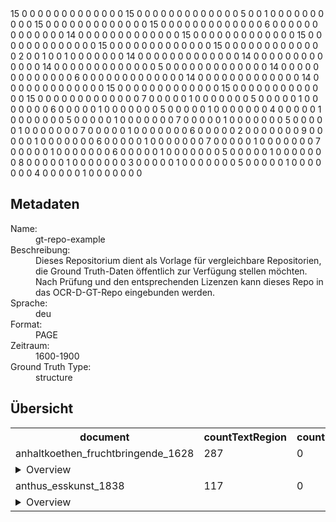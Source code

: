 <array>
   <array key="volume_region">
      <map key1="anhaltkoethen_fruchtbringende_1628"
           key2="anhaltkoethen_fruchtbringende_1628_0020.xml">
         <string key="countTextRegion">15</string>
         <string key="countImageRegion">0</string>
         <string key="countLineDrawingRegion">0</string>
         <string key="countGraphicRegion">0</string>
         <string key="countTableRegion">0</string>
         <string key="countChartRegion">0</string>
         <string key="countSeparatorRegion">0</string>
         <string key="countMathsRegion">0</string>
         <string key="countChemRegion">0</string>
         <string key="countMusicRegion">0</string>
         <string key="countAdvertRegion">0</string>
         <string key="countNoiseRegion">0</string>
         <string key="countUnkownRegion">0</string>
         <string key="countCustomRegion">0</string>
      </map>
   </array>
   <array key="volume_region">
      <map key1="anhaltkoethen_fruchtbringende_1628"
           key2="anhaltkoethen_fruchtbringende_1628_0039.xml">
         <string key="countTextRegion">15</string>
         <string key="countImageRegion">0</string>
         <string key="countLineDrawingRegion">0</string>
         <string key="countGraphicRegion">0</string>
         <string key="countTableRegion">0</string>
         <string key="countChartRegion">0</string>
         <string key="countSeparatorRegion">0</string>
         <string key="countMathsRegion">0</string>
         <string key="countChemRegion">0</string>
         <string key="countMusicRegion">0</string>
         <string key="countAdvertRegion">0</string>
         <string key="countNoiseRegion">0</string>
         <string key="countUnkownRegion">0</string>
         <string key="countCustomRegion">0</string>
      </map>
   </array>
   <array key="volume_region">
      <map key1="anhaltkoethen_fruchtbringende_1628"
           key2="anhaltkoethen_fruchtbringende_1628_0008.xml">
         <string key="countTextRegion">5</string>
         <string key="countImageRegion">0</string>
         <string key="countLineDrawingRegion">0</string>
         <string key="countGraphicRegion">1</string>
         <string key="countTableRegion">0</string>
         <string key="countChartRegion">0</string>
         <string key="countSeparatorRegion">0</string>
         <string key="countMathsRegion">0</string>
         <string key="countChemRegion">0</string>
         <string key="countMusicRegion">0</string>
         <string key="countAdvertRegion">0</string>
         <string key="countNoiseRegion">0</string>
         <string key="countUnkownRegion">0</string>
         <string key="countCustomRegion">0</string>
      </map>
   </array>
   <array key="volume_region">
      <map key1="anhaltkoethen_fruchtbringende_1628"
           key2="anhaltkoethen_fruchtbringende_1628_0054.xml">
         <string key="countTextRegion">15</string>
         <string key="countImageRegion">0</string>
         <string key="countLineDrawingRegion">0</string>
         <string key="countGraphicRegion">0</string>
         <string key="countTableRegion">0</string>
         <string key="countChartRegion">0</string>
         <string key="countSeparatorRegion">0</string>
         <string key="countMathsRegion">0</string>
         <string key="countChemRegion">0</string>
         <string key="countMusicRegion">0</string>
         <string key="countAdvertRegion">0</string>
         <string key="countNoiseRegion">0</string>
         <string key="countUnkownRegion">0</string>
         <string key="countCustomRegion">0</string>
      </map>
   </array>
   <array key="volume_region">
      <map key1="anhaltkoethen_fruchtbringende_1628"
           key2="anhaltkoethen_fruchtbringende_1628_0011.xml">
         <string key="countTextRegion">15</string>
         <string key="countImageRegion">0</string>
         <string key="countLineDrawingRegion">0</string>
         <string key="countGraphicRegion">0</string>
         <string key="countTableRegion">0</string>
         <string key="countChartRegion">0</string>
         <string key="countSeparatorRegion">0</string>
         <string key="countMathsRegion">0</string>
         <string key="countChemRegion">0</string>
         <string key="countMusicRegion">0</string>
         <string key="countAdvertRegion">0</string>
         <string key="countNoiseRegion">0</string>
         <string key="countUnkownRegion">0</string>
         <string key="countCustomRegion">0</string>
      </map>
   </array>
   <array key="volume_region">
      <map key1="anhaltkoethen_fruchtbringende_1628"
           key2="anhaltkoethen_fruchtbringende_1628_0007.xml">
         <string key="countTextRegion">6</string>
         <string key="countImageRegion">0</string>
         <string key="countLineDrawingRegion">0</string>
         <string key="countGraphicRegion">0</string>
         <string key="countTableRegion">0</string>
         <string key="countChartRegion">0</string>
         <string key="countSeparatorRegion">0</string>
         <string key="countMathsRegion">0</string>
         <string key="countChemRegion">0</string>
         <string key="countMusicRegion">0</string>
         <string key="countAdvertRegion">0</string>
         <string key="countNoiseRegion">0</string>
         <string key="countUnkownRegion">0</string>
         <string key="countCustomRegion">0</string>
      </map>
   </array>
   <array key="volume_region">
      <map key1="anhaltkoethen_fruchtbringende_1628"
           key2="anhaltkoethen_fruchtbringende_1628_0016.xml">
         <string key="countTextRegion">14</string>
         <string key="countImageRegion">0</string>
         <string key="countLineDrawingRegion">0</string>
         <string key="countGraphicRegion">0</string>
         <string key="countTableRegion">0</string>
         <string key="countChartRegion">0</string>
         <string key="countSeparatorRegion">0</string>
         <string key="countMathsRegion">0</string>
         <string key="countChemRegion">0</string>
         <string key="countMusicRegion">0</string>
         <string key="countAdvertRegion">0</string>
         <string key="countNoiseRegion">0</string>
         <string key="countUnkownRegion">0</string>
         <string key="countCustomRegion">0</string>
      </map>
   </array>
   <array key="volume_region">
      <map key1="anhaltkoethen_fruchtbringende_1628"
           key2="anhaltkoethen_fruchtbringende_1628_0045.xml">
         <string key="countTextRegion">15</string>
         <string key="countImageRegion">0</string>
         <string key="countLineDrawingRegion">0</string>
         <string key="countGraphicRegion">0</string>
         <string key="countTableRegion">0</string>
         <string key="countChartRegion">0</string>
         <string key="countSeparatorRegion">0</string>
         <string key="countMathsRegion">0</string>
         <string key="countChemRegion">0</string>
         <string key="countMusicRegion">0</string>
         <string key="countAdvertRegion">0</string>
         <string key="countNoiseRegion">0</string>
         <string key="countUnkownRegion">0</string>
         <string key="countCustomRegion">0</string>
      </map>
   </array>
   <array key="volume_region">
      <map key1="anhaltkoethen_fruchtbringende_1628"
           key2="anhaltkoethen_fruchtbringende_1628_0012.xml">
         <string key="countTextRegion">15</string>
         <string key="countImageRegion">0</string>
         <string key="countLineDrawingRegion">0</string>
         <string key="countGraphicRegion">0</string>
         <string key="countTableRegion">0</string>
         <string key="countChartRegion">0</string>
         <string key="countSeparatorRegion">0</string>
         <string key="countMathsRegion">0</string>
         <string key="countChemRegion">0</string>
         <string key="countMusicRegion">0</string>
         <string key="countAdvertRegion">0</string>
         <string key="countNoiseRegion">0</string>
         <string key="countUnkownRegion">0</string>
         <string key="countCustomRegion">0</string>
      </map>
   </array>
   <array key="volume_region">
      <map key1="anhaltkoethen_fruchtbringende_1628"
           key2="anhaltkoethen_fruchtbringende_1628_0013.xml">
         <string key="countTextRegion">15</string>
         <string key="countImageRegion">0</string>
         <string key="countLineDrawingRegion">0</string>
         <string key="countGraphicRegion">0</string>
         <string key="countTableRegion">0</string>
         <string key="countChartRegion">0</string>
         <string key="countSeparatorRegion">0</string>
         <string key="countMathsRegion">0</string>
         <string key="countChemRegion">0</string>
         <string key="countMusicRegion">0</string>
         <string key="countAdvertRegion">0</string>
         <string key="countNoiseRegion">0</string>
         <string key="countUnkownRegion">0</string>
         <string key="countCustomRegion">0</string>
      </map>
   </array>
   <array key="volume_region">
      <map key1="anhaltkoethen_fruchtbringende_1628"
           key2="anhaltkoethen_fruchtbringende_1628_0047.xml">
         <string key="countTextRegion">15</string>
         <string key="countImageRegion">0</string>
         <string key="countLineDrawingRegion">0</string>
         <string key="countGraphicRegion">0</string>
         <string key="countTableRegion">0</string>
         <string key="countChartRegion">0</string>
         <string key="countSeparatorRegion">0</string>
         <string key="countMathsRegion">0</string>
         <string key="countChemRegion">0</string>
         <string key="countMusicRegion">0</string>
         <string key="countAdvertRegion">0</string>
         <string key="countNoiseRegion">0</string>
         <string key="countUnkownRegion">0</string>
         <string key="countCustomRegion">0</string>
      </map>
   </array>
   <array key="volume_region">
      <map key1="anhaltkoethen_fruchtbringende_1628"
           key2="anhaltkoethen_fruchtbringende_1628_0003.xml">
         <string key="countTextRegion">2</string>
         <string key="countImageRegion">0</string>
         <string key="countLineDrawingRegion">0</string>
         <string key="countGraphicRegion">1</string>
         <string key="countTableRegion">0</string>
         <string key="countChartRegion">0</string>
         <string key="countSeparatorRegion">1</string>
         <string key="countMathsRegion">0</string>
         <string key="countChemRegion">0</string>
         <string key="countMusicRegion">0</string>
         <string key="countAdvertRegion">0</string>
         <string key="countNoiseRegion">0</string>
         <string key="countUnkownRegion">0</string>
         <string key="countCustomRegion">0</string>
      </map>
   </array>
   <array key="volume_region">
      <map key1="anhaltkoethen_fruchtbringende_1628"
           key2="anhaltkoethen_fruchtbringende_1628_0034.xml">
         <string key="countTextRegion">14</string>
         <string key="countImageRegion">0</string>
         <string key="countLineDrawingRegion">0</string>
         <string key="countGraphicRegion">0</string>
         <string key="countTableRegion">0</string>
         <string key="countChartRegion">0</string>
         <string key="countSeparatorRegion">0</string>
         <string key="countMathsRegion">0</string>
         <string key="countChemRegion">0</string>
         <string key="countMusicRegion">0</string>
         <string key="countAdvertRegion">0</string>
         <string key="countNoiseRegion">0</string>
         <string key="countUnkownRegion">0</string>
         <string key="countCustomRegion">0</string>
      </map>
   </array>
   <array key="volume_region">
      <map key1="anhaltkoethen_fruchtbringende_1628"
           key2="anhaltkoethen_fruchtbringende_1628_0030.xml">
         <string key="countTextRegion">14</string>
         <string key="countImageRegion">0</string>
         <string key="countLineDrawingRegion">0</string>
         <string key="countGraphicRegion">0</string>
         <string key="countTableRegion">0</string>
         <string key="countChartRegion">0</string>
         <string key="countSeparatorRegion">0</string>
         <string key="countMathsRegion">0</string>
         <string key="countChemRegion">0</string>
         <string key="countMusicRegion">0</string>
         <string key="countAdvertRegion">0</string>
         <string key="countNoiseRegion">0</string>
         <string key="countUnkownRegion">0</string>
         <string key="countCustomRegion">0</string>
      </map>
   </array>
   <array key="volume_region">
      <map key1="anhaltkoethen_fruchtbringende_1628"
           key2="anhaltkoethen_fruchtbringende_1628_0026.xml">
         <string key="countTextRegion">14</string>
         <string key="countImageRegion">0</string>
         <string key="countLineDrawingRegion">0</string>
         <string key="countGraphicRegion">0</string>
         <string key="countTableRegion">0</string>
         <string key="countChartRegion">0</string>
         <string key="countSeparatorRegion">0</string>
         <string key="countMathsRegion">0</string>
         <string key="countChemRegion">0</string>
         <string key="countMusicRegion">0</string>
         <string key="countAdvertRegion">0</string>
         <string key="countNoiseRegion">0</string>
         <string key="countUnkownRegion">0</string>
         <string key="countCustomRegion">0</string>
      </map>
   </array>
   <array key="volume_region">
      <map key1="anhaltkoethen_fruchtbringende_1628"
           key2="anhaltkoethen_fruchtbringende_1628_0005.xml">
         <string key="countTextRegion">5</string>
         <string key="countImageRegion">0</string>
         <string key="countLineDrawingRegion">0</string>
         <string key="countGraphicRegion">0</string>
         <string key="countTableRegion">0</string>
         <string key="countChartRegion">0</string>
         <string key="countSeparatorRegion">0</string>
         <string key="countMathsRegion">0</string>
         <string key="countChemRegion">0</string>
         <string key="countMusicRegion">0</string>
         <string key="countAdvertRegion">0</string>
         <string key="countNoiseRegion">0</string>
         <string key="countUnkownRegion">0</string>
         <string key="countCustomRegion">0</string>
      </map>
   </array>
   <array key="volume_region">
      <map key1="anhaltkoethen_fruchtbringende_1628"
           key2="anhaltkoethen_fruchtbringende_1628_0010.xml">
         <string key="countTextRegion">14</string>
         <string key="countImageRegion">0</string>
         <string key="countLineDrawingRegion">0</string>
         <string key="countGraphicRegion">0</string>
         <string key="countTableRegion">0</string>
         <string key="countChartRegion">0</string>
         <string key="countSeparatorRegion">0</string>
         <string key="countMathsRegion">0</string>
         <string key="countChemRegion">0</string>
         <string key="countMusicRegion">0</string>
         <string key="countAdvertRegion">0</string>
         <string key="countNoiseRegion">0</string>
         <string key="countUnkownRegion">0</string>
         <string key="countCustomRegion">0</string>
      </map>
   </array>
   <array key="volume_region">
      <map key1="anhaltkoethen_fruchtbringende_1628"
           key2="anhaltkoethen_fruchtbringende_1628_0006.xml">
         <string key="countTextRegion">6</string>
         <string key="countImageRegion">0</string>
         <string key="countLineDrawingRegion">0</string>
         <string key="countGraphicRegion">0</string>
         <string key="countTableRegion">0</string>
         <string key="countChartRegion">0</string>
         <string key="countSeparatorRegion">0</string>
         <string key="countMathsRegion">0</string>
         <string key="countChemRegion">0</string>
         <string key="countMusicRegion">0</string>
         <string key="countAdvertRegion">0</string>
         <string key="countNoiseRegion">0</string>
         <string key="countUnkownRegion">0</string>
         <string key="countCustomRegion">0</string>
      </map>
   </array>
   <array key="volume_region">
      <map key1="anhaltkoethen_fruchtbringende_1628"
           key2="anhaltkoethen_fruchtbringende_1628_0022.xml">
         <string key="countTextRegion">14</string>
         <string key="countImageRegion">0</string>
         <string key="countLineDrawingRegion">0</string>
         <string key="countGraphicRegion">0</string>
         <string key="countTableRegion">0</string>
         <string key="countChartRegion">0</string>
         <string key="countSeparatorRegion">0</string>
         <string key="countMathsRegion">0</string>
         <string key="countChemRegion">0</string>
         <string key="countMusicRegion">0</string>
         <string key="countAdvertRegion">0</string>
         <string key="countNoiseRegion">0</string>
         <string key="countUnkownRegion">0</string>
         <string key="countCustomRegion">0</string>
      </map>
   </array>
   <array key="volume_region">
      <map key1="anhaltkoethen_fruchtbringende_1628"
           key2="anhaltkoethen_fruchtbringende_1628_0046.xml">
         <string key="countTextRegion">14</string>
         <string key="countImageRegion">0</string>
         <string key="countLineDrawingRegion">0</string>
         <string key="countGraphicRegion">0</string>
         <string key="countTableRegion">0</string>
         <string key="countChartRegion">0</string>
         <string key="countSeparatorRegion">0</string>
         <string key="countMathsRegion">0</string>
         <string key="countChemRegion">0</string>
         <string key="countMusicRegion">0</string>
         <string key="countAdvertRegion">0</string>
         <string key="countNoiseRegion">0</string>
         <string key="countUnkownRegion">0</string>
         <string key="countCustomRegion">0</string>
      </map>
   </array>
   <array key="volume_region">
      <map key1="anhaltkoethen_fruchtbringende_1628"
           key2="anhaltkoethen_fruchtbringende_1628_0015.xml">
         <string key="countTextRegion">15</string>
         <string key="countImageRegion">0</string>
         <string key="countLineDrawingRegion">0</string>
         <string key="countGraphicRegion">0</string>
         <string key="countTableRegion">0</string>
         <string key="countChartRegion">0</string>
         <string key="countSeparatorRegion">0</string>
         <string key="countMathsRegion">0</string>
         <string key="countChemRegion">0</string>
         <string key="countMusicRegion">0</string>
         <string key="countAdvertRegion">0</string>
         <string key="countNoiseRegion">0</string>
         <string key="countUnkownRegion">0</string>
         <string key="countCustomRegion">0</string>
      </map>
   </array>
   <array key="volume_region">
      <map key1="anhaltkoethen_fruchtbringende_1628"
           key2="anhaltkoethen_fruchtbringende_1628_0029.xml">
         <string key="countTextRegion">15</string>
         <string key="countImageRegion">0</string>
         <string key="countLineDrawingRegion">0</string>
         <string key="countGraphicRegion">0</string>
         <string key="countTableRegion">0</string>
         <string key="countChartRegion">0</string>
         <string key="countSeparatorRegion">0</string>
         <string key="countMathsRegion">0</string>
         <string key="countChemRegion">0</string>
         <string key="countMusicRegion">0</string>
         <string key="countAdvertRegion">0</string>
         <string key="countNoiseRegion">0</string>
         <string key="countUnkownRegion">0</string>
         <string key="countCustomRegion">0</string>
      </map>
   </array>
   <array key="volume_region">
      <map key1="anhaltkoethen_fruchtbringende_1628"
           key2="anhaltkoethen_fruchtbringende_1628_0009.xml">
         <string key="countTextRegion">15</string>
         <string key="countImageRegion">0</string>
         <string key="countLineDrawingRegion">0</string>
         <string key="countGraphicRegion">0</string>
         <string key="countTableRegion">0</string>
         <string key="countChartRegion">0</string>
         <string key="countSeparatorRegion">0</string>
         <string key="countMathsRegion">0</string>
         <string key="countChemRegion">0</string>
         <string key="countMusicRegion">0</string>
         <string key="countAdvertRegion">0</string>
         <string key="countNoiseRegion">0</string>
         <string key="countUnkownRegion">0</string>
         <string key="countCustomRegion">0</string>
      </map>
   </array>
   <array key="volume_region">
      <map key1="anthus_esskunst_1838" key2="anthus_esskunst_1838_0020.xml">
         <string key="countTextRegion">7</string>
         <string key="countImageRegion">0</string>
         <string key="countLineDrawingRegion">0</string>
         <string key="countGraphicRegion">0</string>
         <string key="countTableRegion">0</string>
         <string key="countChartRegion">0</string>
         <string key="countSeparatorRegion">1</string>
         <string key="countMathsRegion">0</string>
         <string key="countChemRegion">0</string>
         <string key="countMusicRegion">0</string>
         <string key="countAdvertRegion">0</string>
         <string key="countNoiseRegion">0</string>
         <string key="countUnkownRegion">0</string>
         <string key="countCustomRegion">0</string>
      </map>
   </array>
   <array key="volume_region">
      <map key1="anthus_esskunst_1838" key2="anthus_esskunst_1838_0022.xml">
         <string key="countTextRegion">5</string>
         <string key="countImageRegion">0</string>
         <string key="countLineDrawingRegion">0</string>
         <string key="countGraphicRegion">0</string>
         <string key="countTableRegion">0</string>
         <string key="countChartRegion">0</string>
         <string key="countSeparatorRegion">1</string>
         <string key="countMathsRegion">0</string>
         <string key="countChemRegion">0</string>
         <string key="countMusicRegion">0</string>
         <string key="countAdvertRegion">0</string>
         <string key="countNoiseRegion">0</string>
         <string key="countUnkownRegion">0</string>
         <string key="countCustomRegion">0</string>
      </map>
   </array>
   <array key="volume_region">
      <map key1="anthus_esskunst_1838" key2="anthus_esskunst_1838_0026.xml">
         <string key="countTextRegion">6</string>
         <string key="countImageRegion">0</string>
         <string key="countLineDrawingRegion">0</string>
         <string key="countGraphicRegion">0</string>
         <string key="countTableRegion">0</string>
         <string key="countChartRegion">0</string>
         <string key="countSeparatorRegion">1</string>
         <string key="countMathsRegion">0</string>
         <string key="countChemRegion">0</string>
         <string key="countMusicRegion">0</string>
         <string key="countAdvertRegion">0</string>
         <string key="countNoiseRegion">0</string>
         <string key="countUnkownRegion">0</string>
         <string key="countCustomRegion">0</string>
      </map>
   </array>
   <array key="volume_region">
      <map key1="anthus_esskunst_1838" key2="anthus_esskunst_1838_0032.xml">
         <string key="countTextRegion">5</string>
         <string key="countImageRegion">0</string>
         <string key="countLineDrawingRegion">0</string>
         <string key="countGraphicRegion">0</string>
         <string key="countTableRegion">0</string>
         <string key="countChartRegion">0</string>
         <string key="countSeparatorRegion">1</string>
         <string key="countMathsRegion">0</string>
         <string key="countChemRegion">0</string>
         <string key="countMusicRegion">0</string>
         <string key="countAdvertRegion">0</string>
         <string key="countNoiseRegion">0</string>
         <string key="countUnkownRegion">0</string>
         <string key="countCustomRegion">0</string>
      </map>
   </array>
   <array key="volume_region">
      <map key1="anthus_esskunst_1838" key2="anthus_esskunst_1838_0023.xml">
         <string key="countTextRegion">4</string>
         <string key="countImageRegion">0</string>
         <string key="countLineDrawingRegion">0</string>
         <string key="countGraphicRegion">0</string>
         <string key="countTableRegion">0</string>
         <string key="countChartRegion">0</string>
         <string key="countSeparatorRegion">1</string>
         <string key="countMathsRegion">0</string>
         <string key="countChemRegion">0</string>
         <string key="countMusicRegion">0</string>
         <string key="countAdvertRegion">0</string>
         <string key="countNoiseRegion">0</string>
         <string key="countUnkownRegion">0</string>
         <string key="countCustomRegion">0</string>
      </map>
   </array>
   <array key="volume_region">
      <map key1="anthus_esskunst_1838" key2="anthus_esskunst_1838_0011.xml">
         <string key="countTextRegion">5</string>
         <string key="countImageRegion">0</string>
         <string key="countLineDrawingRegion">0</string>
         <string key="countGraphicRegion">0</string>
         <string key="countTableRegion">0</string>
         <string key="countChartRegion">0</string>
         <string key="countSeparatorRegion">1</string>
         <string key="countMathsRegion">0</string>
         <string key="countChemRegion">0</string>
         <string key="countMusicRegion">0</string>
         <string key="countAdvertRegion">0</string>
         <string key="countNoiseRegion">0</string>
         <string key="countUnkownRegion">0</string>
         <string key="countCustomRegion">0</string>
      </map>
   </array>
   <array key="volume_region">
      <map key1="anthus_esskunst_1838" key2="anthus_esskunst_1838_0016.xml">
         <string key="countTextRegion">7</string>
         <string key="countImageRegion">0</string>
         <string key="countLineDrawingRegion">0</string>
         <string key="countGraphicRegion">0</string>
         <string key="countTableRegion">0</string>
         <string key="countChartRegion">0</string>
         <string key="countSeparatorRegion">1</string>
         <string key="countMathsRegion">0</string>
         <string key="countChemRegion">0</string>
         <string key="countMusicRegion">0</string>
         <string key="countAdvertRegion">0</string>
         <string key="countNoiseRegion">0</string>
         <string key="countUnkownRegion">0</string>
         <string key="countCustomRegion">0</string>
      </map>
   </array>
   <array key="volume_region">
      <map key1="anthus_esskunst_1838" key2="anthus_esskunst_1838_0024.xml">
         <string key="countTextRegion">5</string>
         <string key="countImageRegion">0</string>
         <string key="countLineDrawingRegion">0</string>
         <string key="countGraphicRegion">0</string>
         <string key="countTableRegion">0</string>
         <string key="countChartRegion">0</string>
         <string key="countSeparatorRegion">1</string>
         <string key="countMathsRegion">0</string>
         <string key="countChemRegion">0</string>
         <string key="countMusicRegion">0</string>
         <string key="countAdvertRegion">0</string>
         <string key="countNoiseRegion">0</string>
         <string key="countUnkownRegion">0</string>
         <string key="countCustomRegion">0</string>
      </map>
   </array>
   <array key="volume_region">
      <map key1="anthus_esskunst_1838" key2="anthus_esskunst_1838_0025.xml">
         <string key="countTextRegion">7</string>
         <string key="countImageRegion">0</string>
         <string key="countLineDrawingRegion">0</string>
         <string key="countGraphicRegion">0</string>
         <string key="countTableRegion">0</string>
         <string key="countChartRegion">0</string>
         <string key="countSeparatorRegion">1</string>
         <string key="countMathsRegion">0</string>
         <string key="countChemRegion">0</string>
         <string key="countMusicRegion">0</string>
         <string key="countAdvertRegion">0</string>
         <string key="countNoiseRegion">0</string>
         <string key="countUnkownRegion">0</string>
         <string key="countCustomRegion">0</string>
      </map>
   </array>
   <array key="volume_region">
      <map key1="anthus_esskunst_1838" key2="anthus_esskunst_1838_0033.xml">
         <string key="countTextRegion">6</string>
         <string key="countImageRegion">0</string>
         <string key="countLineDrawingRegion">0</string>
         <string key="countGraphicRegion">0</string>
         <string key="countTableRegion">0</string>
         <string key="countChartRegion">0</string>
         <string key="countSeparatorRegion">2</string>
         <string key="countMathsRegion">0</string>
         <string key="countChemRegion">0</string>
         <string key="countMusicRegion">0</string>
         <string key="countAdvertRegion">0</string>
         <string key="countNoiseRegion">0</string>
         <string key="countUnkownRegion">0</string>
         <string key="countCustomRegion">0</string>
      </map>
   </array>
   <array key="volume_region">
      <map key1="anthus_esskunst_1838" key2="anthus_esskunst_1838_0031.xml">
         <string key="countTextRegion">9</string>
         <string key="countImageRegion">0</string>
         <string key="countLineDrawingRegion">0</string>
         <string key="countGraphicRegion">0</string>
         <string key="countTableRegion">0</string>
         <string key="countChartRegion">0</string>
         <string key="countSeparatorRegion">1</string>
         <string key="countMathsRegion">0</string>
         <string key="countChemRegion">0</string>
         <string key="countMusicRegion">0</string>
         <string key="countAdvertRegion">0</string>
         <string key="countNoiseRegion">0</string>
         <string key="countUnkownRegion">0</string>
         <string key="countCustomRegion">0</string>
      </map>
   </array>
   <array key="volume_region">
      <map key1="anthus_esskunst_1838" key2="anthus_esskunst_1838_0021.xml">
         <string key="countTextRegion">6</string>
         <string key="countImageRegion">0</string>
         <string key="countLineDrawingRegion">0</string>
         <string key="countGraphicRegion">0</string>
         <string key="countTableRegion">0</string>
         <string key="countChartRegion">0</string>
         <string key="countSeparatorRegion">1</string>
         <string key="countMathsRegion">0</string>
         <string key="countChemRegion">0</string>
         <string key="countMusicRegion">0</string>
         <string key="countAdvertRegion">0</string>
         <string key="countNoiseRegion">0</string>
         <string key="countUnkownRegion">0</string>
         <string key="countCustomRegion">0</string>
      </map>
   </array>
   <array key="volume_region">
      <map key1="anthus_esskunst_1838" key2="anthus_esskunst_1838_0018.xml">
         <string key="countTextRegion">7</string>
         <string key="countImageRegion">0</string>
         <string key="countLineDrawingRegion">0</string>
         <string key="countGraphicRegion">0</string>
         <string key="countTableRegion">0</string>
         <string key="countChartRegion">0</string>
         <string key="countSeparatorRegion">1</string>
         <string key="countMathsRegion">0</string>
         <string key="countChemRegion">0</string>
         <string key="countMusicRegion">0</string>
         <string key="countAdvertRegion">0</string>
         <string key="countNoiseRegion">0</string>
         <string key="countUnkownRegion">0</string>
         <string key="countCustomRegion">0</string>
      </map>
   </array>
   <array key="volume_region">
      <map key1="anthus_esskunst_1838" key2="anthus_esskunst_1838_0017.xml">
         <string key="countTextRegion">7</string>
         <string key="countImageRegion">0</string>
         <string key="countLineDrawingRegion">0</string>
         <string key="countGraphicRegion">0</string>
         <string key="countTableRegion">0</string>
         <string key="countChartRegion">0</string>
         <string key="countSeparatorRegion">1</string>
         <string key="countMathsRegion">0</string>
         <string key="countChemRegion">0</string>
         <string key="countMusicRegion">0</string>
         <string key="countAdvertRegion">0</string>
         <string key="countNoiseRegion">0</string>
         <string key="countUnkownRegion">0</string>
         <string key="countCustomRegion">0</string>
      </map>
   </array>
   <array key="volume_region">
      <map key1="anthus_esskunst_1838" key2="anthus_esskunst_1838_0030.xml">
         <string key="countTextRegion">6</string>
         <string key="countImageRegion">0</string>
         <string key="countLineDrawingRegion">0</string>
         <string key="countGraphicRegion">0</string>
         <string key="countTableRegion">0</string>
         <string key="countChartRegion">0</string>
         <string key="countSeparatorRegion">1</string>
         <string key="countMathsRegion">0</string>
         <string key="countChemRegion">0</string>
         <string key="countMusicRegion">0</string>
         <string key="countAdvertRegion">0</string>
         <string key="countNoiseRegion">0</string>
         <string key="countUnkownRegion">0</string>
         <string key="countCustomRegion">0</string>
      </map>
   </array>
   <array key="volume_region">
      <map key1="anthus_esskunst_1838" key2="anthus_esskunst_1838_0010.xml">
         <string key="countTextRegion">5</string>
         <string key="countImageRegion">0</string>
         <string key="countLineDrawingRegion">0</string>
         <string key="countGraphicRegion">0</string>
         <string key="countTableRegion">0</string>
         <string key="countChartRegion">0</string>
         <string key="countSeparatorRegion">1</string>
         <string key="countMathsRegion">0</string>
         <string key="countChemRegion">0</string>
         <string key="countMusicRegion">0</string>
         <string key="countAdvertRegion">0</string>
         <string key="countNoiseRegion">0</string>
         <string key="countUnkownRegion">0</string>
         <string key="countCustomRegion">0</string>
      </map>
   </array>
   <array key="volume_region">
      <map key1="anthus_esskunst_1838" key2="anthus_esskunst_1838_0027.xml">
         <string key="countTextRegion">8</string>
         <string key="countImageRegion">0</string>
         <string key="countLineDrawingRegion">0</string>
         <string key="countGraphicRegion">0</string>
         <string key="countTableRegion">0</string>
         <string key="countChartRegion">0</string>
         <string key="countSeparatorRegion">1</string>
         <string key="countMathsRegion">0</string>
         <string key="countChemRegion">0</string>
         <string key="countMusicRegion">0</string>
         <string key="countAdvertRegion">0</string>
         <string key="countNoiseRegion">0</string>
         <string key="countUnkownRegion">0</string>
         <string key="countCustomRegion">0</string>
      </map>
   </array>
   <array key="volume_region">
      <map key1="anthus_esskunst_1838" key2="anthus_esskunst_1838_0029.xml">
         <string key="countTextRegion">3</string>
         <string key="countImageRegion">0</string>
         <string key="countLineDrawingRegion">0</string>
         <string key="countGraphicRegion">0</string>
         <string key="countTableRegion">0</string>
         <string key="countChartRegion">0</string>
         <string key="countSeparatorRegion">1</string>
         <string key="countMathsRegion">0</string>
         <string key="countChemRegion">0</string>
         <string key="countMusicRegion">0</string>
         <string key="countAdvertRegion">0</string>
         <string key="countNoiseRegion">0</string>
         <string key="countUnkownRegion">0</string>
         <string key="countCustomRegion">0</string>
      </map>
   </array>
   <array key="volume_region">
      <map key1="anthus_esskunst_1838" key2="anthus_esskunst_1838_0019.xml">
         <string key="countTextRegion">5</string>
         <string key="countImageRegion">0</string>
         <string key="countLineDrawingRegion">0</string>
         <string key="countGraphicRegion">0</string>
         <string key="countTableRegion">0</string>
         <string key="countChartRegion">0</string>
         <string key="countSeparatorRegion">1</string>
         <string key="countMathsRegion">0</string>
         <string key="countChemRegion">0</string>
         <string key="countMusicRegion">0</string>
         <string key="countAdvertRegion">0</string>
         <string key="countNoiseRegion">0</string>
         <string key="countUnkownRegion">0</string>
         <string key="countCustomRegion">0</string>
      </map>
   </array>
   <array key="volume_region">
      <map key1="anthus_esskunst_1838" key2="anthus_esskunst_1838_0028.xml">
         <string key="countTextRegion">4</string>
         <string key="countImageRegion">0</string>
         <string key="countLineDrawingRegion">0</string>
         <string key="countGraphicRegion">0</string>
         <string key="countTableRegion">0</string>
         <string key="countChartRegion">0</string>
         <string key="countSeparatorRegion">1</string>
         <string key="countMathsRegion">0</string>
         <string key="countChemRegion">0</string>
         <string key="countMusicRegion">0</string>
         <string key="countAdvertRegion">0</string>
         <string key="countNoiseRegion">0</string>
         <string key="countUnkownRegion">0</string>
         <string key="countCustomRegion">0</string>
      </map>
   </array>
</array>
<div class="metadata">
   <h2>Metadaten</h2>
   <dl>
      <dt>Name:</dt>
      <dd>gt-repo-example</dd>
      <dt>Beschreibung:</dt>
      <dd>Dieses Repositorium dient als Vorlage für vergleichbare Repositorien, die Ground Truth-Daten öffentlich zur Verfügung stellen möchten. Nach Prüfung und den entsprechenden Lizenzen kann dieses Repo in das OCR-D-GT-Repo eingebunden werden.</dd>
      <dt>Sprache:</dt>
      <dd>deu</dd>
      <dt>Format:</dt>
      <dd>PAGE</dd>
      <dt>Zeitraum:</dt>
      <dd>1600-1900</dd>
      <dt>Ground Truth Type:</dt>
      <dd>structure</dd>
   </dl>
   <h2>Übersicht</h2>
   <div>
      <table>
         <tr>
            <th>document</th>
            <th>countTextRegion</th>
            <th>countImageRegion</th>
            <th>countLineDrawingRegion</th>
            <th>countGraphicRegion</th>
            <th>countTableRegion</th>
            <th>countChartRegion</th>
            <th>countSeperatorRegion</th>
            <th>countMathsRegion</th>
            <th>countChemRegion</th>
            <th>countMusicRegion</th>
            <th>countAdvertRegion</th>
            <th>countNoiseRegion</th>
            <th>countUnkownRegion</th>
            <th>countCustomRegion</th>
         </tr>
         <tr>
            <td>anhaltkoethen_fruchtbringende_1628</td>
            <td>287</td>
            <td>0</td>
            <td>0</td>
            <td>2</td>
            <td>0</td>
            <td>0</td>
            <td>1</td>
            <td>0</td>
            <td>0</td>
            <td>0</td>
            <td>0</td>
            <td>0</td>
            <td>0</td>
            <td>0</td>
         </tr>
         <tr>
            <td colspan="15">
               <details>
                  <summary>Overview</summary>
                  <table>
                     <tr>
                        <th>document</th>
                        <th>countTextRegion</th>
                        <th>countImageRegion</th>
                        <th>countLineDrawingRegion</th>
                        <th>countGraphicRegion</th>
                        <th>countTableRegion</th>
                        <th>countChartRegion</th>
                        <th>countSeperatorRegion</th>
                        <th>countMathsRegion</th>
                        <th>countChemRegion</th>
                        <th>countMusicRegion</th>
                        <th>countAdvertRegion</th>
                        <th>countNoiseRegion</th>
                        <th>countUnkownRegion</th>
                        <th>countCustomRegion</th>
                     </tr>
                     <tr>
                        <td>anhaltkoethen_fruchtbringende_1628_0020.xml</td>
                        <td>15</td>
                        <td>0</td>
                        <td>0</td>
                        <td>0</td>
                        <td>0</td>
                        <td>0</td>
                        <td>0</td>
                        <td>0</td>
                        <td>0</td>
                        <td>0</td>
                        <td>0</td>
                        <td>0</td>
                        <td>0</td>
                        <td>0</td>
                     </tr>
                     <tr>
                        <td>anhaltkoethen_fruchtbringende_1628_0039.xml</td>
                        <td>15</td>
                        <td>0</td>
                        <td>0</td>
                        <td>0</td>
                        <td>0</td>
                        <td>0</td>
                        <td>0</td>
                        <td>0</td>
                        <td>0</td>
                        <td>0</td>
                        <td>0</td>
                        <td>0</td>
                        <td>0</td>
                        <td>0</td>
                     </tr>
                     <tr>
                        <td>anhaltkoethen_fruchtbringende_1628_0008.xml</td>
                        <td>5</td>
                        <td>0</td>
                        <td>0</td>
                        <td>1</td>
                        <td>0</td>
                        <td>0</td>
                        <td>0</td>
                        <td>0</td>
                        <td>0</td>
                        <td>0</td>
                        <td>0</td>
                        <td>0</td>
                        <td>0</td>
                        <td>0</td>
                     </tr>
                     <tr>
                        <td>anhaltkoethen_fruchtbringende_1628_0054.xml</td>
                        <td>15</td>
                        <td>0</td>
                        <td>0</td>
                        <td>0</td>
                        <td>0</td>
                        <td>0</td>
                        <td>0</td>
                        <td>0</td>
                        <td>0</td>
                        <td>0</td>
                        <td>0</td>
                        <td>0</td>
                        <td>0</td>
                        <td>0</td>
                     </tr>
                     <tr>
                        <td>anhaltkoethen_fruchtbringende_1628_0011.xml</td>
                        <td>15</td>
                        <td>0</td>
                        <td>0</td>
                        <td>0</td>
                        <td>0</td>
                        <td>0</td>
                        <td>0</td>
                        <td>0</td>
                        <td>0</td>
                        <td>0</td>
                        <td>0</td>
                        <td>0</td>
                        <td>0</td>
                        <td>0</td>
                     </tr>
                     <tr>
                        <td>anhaltkoethen_fruchtbringende_1628_0007.xml</td>
                        <td>6</td>
                        <td>0</td>
                        <td>0</td>
                        <td>0</td>
                        <td>0</td>
                        <td>0</td>
                        <td>0</td>
                        <td>0</td>
                        <td>0</td>
                        <td>0</td>
                        <td>0</td>
                        <td>0</td>
                        <td>0</td>
                        <td>0</td>
                     </tr>
                     <tr>
                        <td>anhaltkoethen_fruchtbringende_1628_0016.xml</td>
                        <td>14</td>
                        <td>0</td>
                        <td>0</td>
                        <td>0</td>
                        <td>0</td>
                        <td>0</td>
                        <td>0</td>
                        <td>0</td>
                        <td>0</td>
                        <td>0</td>
                        <td>0</td>
                        <td>0</td>
                        <td>0</td>
                        <td>0</td>
                     </tr>
                     <tr>
                        <td>anhaltkoethen_fruchtbringende_1628_0045.xml</td>
                        <td>15</td>
                        <td>0</td>
                        <td>0</td>
                        <td>0</td>
                        <td>0</td>
                        <td>0</td>
                        <td>0</td>
                        <td>0</td>
                        <td>0</td>
                        <td>0</td>
                        <td>0</td>
                        <td>0</td>
                        <td>0</td>
                        <td>0</td>
                     </tr>
                     <tr>
                        <td>anhaltkoethen_fruchtbringende_1628_0012.xml</td>
                        <td>15</td>
                        <td>0</td>
                        <td>0</td>
                        <td>0</td>
                        <td>0</td>
                        <td>0</td>
                        <td>0</td>
                        <td>0</td>
                        <td>0</td>
                        <td>0</td>
                        <td>0</td>
                        <td>0</td>
                        <td>0</td>
                        <td>0</td>
                     </tr>
                     <tr>
                        <td>anhaltkoethen_fruchtbringende_1628_0013.xml</td>
                        <td>15</td>
                        <td>0</td>
                        <td>0</td>
                        <td>0</td>
                        <td>0</td>
                        <td>0</td>
                        <td>0</td>
                        <td>0</td>
                        <td>0</td>
                        <td>0</td>
                        <td>0</td>
                        <td>0</td>
                        <td>0</td>
                        <td>0</td>
                     </tr>
                     <tr>
                        <td>anhaltkoethen_fruchtbringende_1628_0047.xml</td>
                        <td>15</td>
                        <td>0</td>
                        <td>0</td>
                        <td>0</td>
                        <td>0</td>
                        <td>0</td>
                        <td>0</td>
                        <td>0</td>
                        <td>0</td>
                        <td>0</td>
                        <td>0</td>
                        <td>0</td>
                        <td>0</td>
                        <td>0</td>
                     </tr>
                     <tr>
                        <td>anhaltkoethen_fruchtbringende_1628_0003.xml</td>
                        <td>2</td>
                        <td>0</td>
                        <td>0</td>
                        <td>1</td>
                        <td>0</td>
                        <td>0</td>
                        <td>1</td>
                        <td>0</td>
                        <td>0</td>
                        <td>0</td>
                        <td>0</td>
                        <td>0</td>
                        <td>0</td>
                        <td>0</td>
                     </tr>
                     <tr>
                        <td>anhaltkoethen_fruchtbringende_1628_0034.xml</td>
                        <td>14</td>
                        <td>0</td>
                        <td>0</td>
                        <td>0</td>
                        <td>0</td>
                        <td>0</td>
                        <td>0</td>
                        <td>0</td>
                        <td>0</td>
                        <td>0</td>
                        <td>0</td>
                        <td>0</td>
                        <td>0</td>
                        <td>0</td>
                     </tr>
                     <tr>
                        <td>anhaltkoethen_fruchtbringende_1628_0030.xml</td>
                        <td>14</td>
                        <td>0</td>
                        <td>0</td>
                        <td>0</td>
                        <td>0</td>
                        <td>0</td>
                        <td>0</td>
                        <td>0</td>
                        <td>0</td>
                        <td>0</td>
                        <td>0</td>
                        <td>0</td>
                        <td>0</td>
                        <td>0</td>
                     </tr>
                     <tr>
                        <td>anhaltkoethen_fruchtbringende_1628_0026.xml</td>
                        <td>14</td>
                        <td>0</td>
                        <td>0</td>
                        <td>0</td>
                        <td>0</td>
                        <td>0</td>
                        <td>0</td>
                        <td>0</td>
                        <td>0</td>
                        <td>0</td>
                        <td>0</td>
                        <td>0</td>
                        <td>0</td>
                        <td>0</td>
                     </tr>
                     <tr>
                        <td>anhaltkoethen_fruchtbringende_1628_0005.xml</td>
                        <td>5</td>
                        <td>0</td>
                        <td>0</td>
                        <td>0</td>
                        <td>0</td>
                        <td>0</td>
                        <td>0</td>
                        <td>0</td>
                        <td>0</td>
                        <td>0</td>
                        <td>0</td>
                        <td>0</td>
                        <td>0</td>
                        <td>0</td>
                     </tr>
                     <tr>
                        <td>anhaltkoethen_fruchtbringende_1628_0010.xml</td>
                        <td>14</td>
                        <td>0</td>
                        <td>0</td>
                        <td>0</td>
                        <td>0</td>
                        <td>0</td>
                        <td>0</td>
                        <td>0</td>
                        <td>0</td>
                        <td>0</td>
                        <td>0</td>
                        <td>0</td>
                        <td>0</td>
                        <td>0</td>
                     </tr>
                     <tr>
                        <td>anhaltkoethen_fruchtbringende_1628_0006.xml</td>
                        <td>6</td>
                        <td>0</td>
                        <td>0</td>
                        <td>0</td>
                        <td>0</td>
                        <td>0</td>
                        <td>0</td>
                        <td>0</td>
                        <td>0</td>
                        <td>0</td>
                        <td>0</td>
                        <td>0</td>
                        <td>0</td>
                        <td>0</td>
                     </tr>
                     <tr>
                        <td>anhaltkoethen_fruchtbringende_1628_0022.xml</td>
                        <td>14</td>
                        <td>0</td>
                        <td>0</td>
                        <td>0</td>
                        <td>0</td>
                        <td>0</td>
                        <td>0</td>
                        <td>0</td>
                        <td>0</td>
                        <td>0</td>
                        <td>0</td>
                        <td>0</td>
                        <td>0</td>
                        <td>0</td>
                     </tr>
                     <tr>
                        <td>anhaltkoethen_fruchtbringende_1628_0046.xml</td>
                        <td>14</td>
                        <td>0</td>
                        <td>0</td>
                        <td>0</td>
                        <td>0</td>
                        <td>0</td>
                        <td>0</td>
                        <td>0</td>
                        <td>0</td>
                        <td>0</td>
                        <td>0</td>
                        <td>0</td>
                        <td>0</td>
                        <td>0</td>
                     </tr>
                     <tr>
                        <td>anhaltkoethen_fruchtbringende_1628_0015.xml</td>
                        <td>15</td>
                        <td>0</td>
                        <td>0</td>
                        <td>0</td>
                        <td>0</td>
                        <td>0</td>
                        <td>0</td>
                        <td>0</td>
                        <td>0</td>
                        <td>0</td>
                        <td>0</td>
                        <td>0</td>
                        <td>0</td>
                        <td>0</td>
                     </tr>
                     <tr>
                        <td>anhaltkoethen_fruchtbringende_1628_0029.xml</td>
                        <td>15</td>
                        <td>0</td>
                        <td>0</td>
                        <td>0</td>
                        <td>0</td>
                        <td>0</td>
                        <td>0</td>
                        <td>0</td>
                        <td>0</td>
                        <td>0</td>
                        <td>0</td>
                        <td>0</td>
                        <td>0</td>
                        <td>0</td>
                     </tr>
                     <tr>
                        <td>anhaltkoethen_fruchtbringende_1628_0009.xml</td>
                        <td>15</td>
                        <td>0</td>
                        <td>0</td>
                        <td>0</td>
                        <td>0</td>
                        <td>0</td>
                        <td>0</td>
                        <td>0</td>
                        <td>0</td>
                        <td>0</td>
                        <td>0</td>
                        <td>0</td>
                        <td>0</td>
                        <td>0</td>
                     </tr>
                  </table>
               </details>
            </td>
         </tr>
         <tr>
            <td>anthus_esskunst_1838</td>
            <td>117</td>
            <td>0</td>
            <td>0</td>
            <td>0</td>
            <td>0</td>
            <td>0</td>
            <td>21</td>
            <td>0</td>
            <td>0</td>
            <td>0</td>
            <td>0</td>
            <td>0</td>
            <td>0</td>
            <td>0</td>
         </tr>
         <tr>
            <td colspan="15">
               <details>
                  <summary>Overview</summary>
                  <table>
                     <tr>
                        <th>document</th>
                        <th>countTextRegion</th>
                        <th>countImageRegion</th>
                        <th>countLineDrawingRegion</th>
                        <th>countGraphicRegion</th>
                        <th>countTableRegion</th>
                        <th>countChartRegion</th>
                        <th>countSeperatorRegion</th>
                        <th>countMathsRegion</th>
                        <th>countChemRegion</th>
                        <th>countMusicRegion</th>
                        <th>countAdvertRegion</th>
                        <th>countNoiseRegion</th>
                        <th>countUnkownRegion</th>
                        <th>countCustomRegion</th>
                     </tr>
                     <tr>
                        <td>anthus_esskunst_1838_0020.xml</td>
                        <td>7</td>
                        <td>0</td>
                        <td>0</td>
                        <td>0</td>
                        <td>0</td>
                        <td>0</td>
                        <td>1</td>
                        <td>0</td>
                        <td>0</td>
                        <td>0</td>
                        <td>0</td>
                        <td>0</td>
                        <td>0</td>
                        <td>0</td>
                     </tr>
                     <tr>
                        <td>anthus_esskunst_1838_0022.xml</td>
                        <td>5</td>
                        <td>0</td>
                        <td>0</td>
                        <td>0</td>
                        <td>0</td>
                        <td>0</td>
                        <td>1</td>
                        <td>0</td>
                        <td>0</td>
                        <td>0</td>
                        <td>0</td>
                        <td>0</td>
                        <td>0</td>
                        <td>0</td>
                     </tr>
                     <tr>
                        <td>anthus_esskunst_1838_0026.xml</td>
                        <td>6</td>
                        <td>0</td>
                        <td>0</td>
                        <td>0</td>
                        <td>0</td>
                        <td>0</td>
                        <td>1</td>
                        <td>0</td>
                        <td>0</td>
                        <td>0</td>
                        <td>0</td>
                        <td>0</td>
                        <td>0</td>
                        <td>0</td>
                     </tr>
                     <tr>
                        <td>anthus_esskunst_1838_0032.xml</td>
                        <td>5</td>
                        <td>0</td>
                        <td>0</td>
                        <td>0</td>
                        <td>0</td>
                        <td>0</td>
                        <td>1</td>
                        <td>0</td>
                        <td>0</td>
                        <td>0</td>
                        <td>0</td>
                        <td>0</td>
                        <td>0</td>
                        <td>0</td>
                     </tr>
                     <tr>
                        <td>anthus_esskunst_1838_0023.xml</td>
                        <td>4</td>
                        <td>0</td>
                        <td>0</td>
                        <td>0</td>
                        <td>0</td>
                        <td>0</td>
                        <td>1</td>
                        <td>0</td>
                        <td>0</td>
                        <td>0</td>
                        <td>0</td>
                        <td>0</td>
                        <td>0</td>
                        <td>0</td>
                     </tr>
                     <tr>
                        <td>anthus_esskunst_1838_0011.xml</td>
                        <td>5</td>
                        <td>0</td>
                        <td>0</td>
                        <td>0</td>
                        <td>0</td>
                        <td>0</td>
                        <td>1</td>
                        <td>0</td>
                        <td>0</td>
                        <td>0</td>
                        <td>0</td>
                        <td>0</td>
                        <td>0</td>
                        <td>0</td>
                     </tr>
                     <tr>
                        <td>anthus_esskunst_1838_0016.xml</td>
                        <td>7</td>
                        <td>0</td>
                        <td>0</td>
                        <td>0</td>
                        <td>0</td>
                        <td>0</td>
                        <td>1</td>
                        <td>0</td>
                        <td>0</td>
                        <td>0</td>
                        <td>0</td>
                        <td>0</td>
                        <td>0</td>
                        <td>0</td>
                     </tr>
                     <tr>
                        <td>anthus_esskunst_1838_0024.xml</td>
                        <td>5</td>
                        <td>0</td>
                        <td>0</td>
                        <td>0</td>
                        <td>0</td>
                        <td>0</td>
                        <td>1</td>
                        <td>0</td>
                        <td>0</td>
                        <td>0</td>
                        <td>0</td>
                        <td>0</td>
                        <td>0</td>
                        <td>0</td>
                     </tr>
                     <tr>
                        <td>anthus_esskunst_1838_0025.xml</td>
                        <td>7</td>
                        <td>0</td>
                        <td>0</td>
                        <td>0</td>
                        <td>0</td>
                        <td>0</td>
                        <td>1</td>
                        <td>0</td>
                        <td>0</td>
                        <td>0</td>
                        <td>0</td>
                        <td>0</td>
                        <td>0</td>
                        <td>0</td>
                     </tr>
                     <tr>
                        <td>anthus_esskunst_1838_0033.xml</td>
                        <td>6</td>
                        <td>0</td>
                        <td>0</td>
                        <td>0</td>
                        <td>0</td>
                        <td>0</td>
                        <td>2</td>
                        <td>0</td>
                        <td>0</td>
                        <td>0</td>
                        <td>0</td>
                        <td>0</td>
                        <td>0</td>
                        <td>0</td>
                     </tr>
                     <tr>
                        <td>anthus_esskunst_1838_0031.xml</td>
                        <td>9</td>
                        <td>0</td>
                        <td>0</td>
                        <td>0</td>
                        <td>0</td>
                        <td>0</td>
                        <td>1</td>
                        <td>0</td>
                        <td>0</td>
                        <td>0</td>
                        <td>0</td>
                        <td>0</td>
                        <td>0</td>
                        <td>0</td>
                     </tr>
                     <tr>
                        <td>anthus_esskunst_1838_0021.xml</td>
                        <td>6</td>
                        <td>0</td>
                        <td>0</td>
                        <td>0</td>
                        <td>0</td>
                        <td>0</td>
                        <td>1</td>
                        <td>0</td>
                        <td>0</td>
                        <td>0</td>
                        <td>0</td>
                        <td>0</td>
                        <td>0</td>
                        <td>0</td>
                     </tr>
                     <tr>
                        <td>anthus_esskunst_1838_0018.xml</td>
                        <td>7</td>
                        <td>0</td>
                        <td>0</td>
                        <td>0</td>
                        <td>0</td>
                        <td>0</td>
                        <td>1</td>
                        <td>0</td>
                        <td>0</td>
                        <td>0</td>
                        <td>0</td>
                        <td>0</td>
                        <td>0</td>
                        <td>0</td>
                     </tr>
                     <tr>
                        <td>anthus_esskunst_1838_0017.xml</td>
                        <td>7</td>
                        <td>0</td>
                        <td>0</td>
                        <td>0</td>
                        <td>0</td>
                        <td>0</td>
                        <td>1</td>
                        <td>0</td>
                        <td>0</td>
                        <td>0</td>
                        <td>0</td>
                        <td>0</td>
                        <td>0</td>
                        <td>0</td>
                     </tr>
                     <tr>
                        <td>anthus_esskunst_1838_0030.xml</td>
                        <td>6</td>
                        <td>0</td>
                        <td>0</td>
                        <td>0</td>
                        <td>0</td>
                        <td>0</td>
                        <td>1</td>
                        <td>0</td>
                        <td>0</td>
                        <td>0</td>
                        <td>0</td>
                        <td>0</td>
                        <td>0</td>
                        <td>0</td>
                     </tr>
                     <tr>
                        <td>anthus_esskunst_1838_0010.xml</td>
                        <td>5</td>
                        <td>0</td>
                        <td>0</td>
                        <td>0</td>
                        <td>0</td>
                        <td>0</td>
                        <td>1</td>
                        <td>0</td>
                        <td>0</td>
                        <td>0</td>
                        <td>0</td>
                        <td>0</td>
                        <td>0</td>
                        <td>0</td>
                     </tr>
                     <tr>
                        <td>anthus_esskunst_1838_0027.xml</td>
                        <td>8</td>
                        <td>0</td>
                        <td>0</td>
                        <td>0</td>
                        <td>0</td>
                        <td>0</td>
                        <td>1</td>
                        <td>0</td>
                        <td>0</td>
                        <td>0</td>
                        <td>0</td>
                        <td>0</td>
                        <td>0</td>
                        <td>0</td>
                     </tr>
                     <tr>
                        <td>anthus_esskunst_1838_0029.xml</td>
                        <td>3</td>
                        <td>0</td>
                        <td>0</td>
                        <td>0</td>
                        <td>0</td>
                        <td>0</td>
                        <td>1</td>
                        <td>0</td>
                        <td>0</td>
                        <td>0</td>
                        <td>0</td>
                        <td>0</td>
                        <td>0</td>
                        <td>0</td>
                     </tr>
                     <tr>
                        <td>anthus_esskunst_1838_0019.xml</td>
                        <td>5</td>
                        <td>0</td>
                        <td>0</td>
                        <td>0</td>
                        <td>0</td>
                        <td>0</td>
                        <td>1</td>
                        <td>0</td>
                        <td>0</td>
                        <td>0</td>
                        <td>0</td>
                        <td>0</td>
                        <td>0</td>
                        <td>0</td>
                     </tr>
                     <tr>
                        <td>anthus_esskunst_1838_0028.xml</td>
                        <td>4</td>
                        <td>0</td>
                        <td>0</td>
                        <td>0</td>
                        <td>0</td>
                        <td>0</td>
                        <td>1</td>
                        <td>0</td>
                        <td>0</td>
                        <td>0</td>
                        <td>0</td>
                        <td>0</td>
                        <td>0</td>
                        <td>0</td>
                     </tr>
                  </table>
               </details>
            </td>
         </tr>
      </table>
   </div>
</div>
